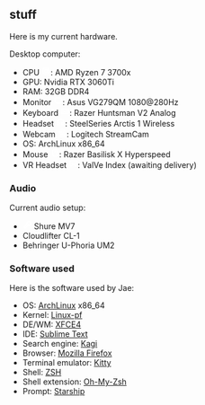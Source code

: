## stuff

Here is my current hardware.

Desktop computer:

 - CPU <svg xmlns="http://www.w3.org/2000/svg" class="icon icon-tabler icon-tabler-cpu" width="16" height="16" viewBox="0 0 24 24" stroke-width="3" stroke="#ffffff" fill="none" stroke-linecap="round" stroke-linejoin="round"><path stroke="none" d="M0 0h24v24H0z" fill="none"/><rect x="5" y="5" width="14" height="14" rx="1" /><path d="M9 9h6v6h-6z" /><path d="M3 10h2" /><path d="M3 14h2" /><path d="M10 3v2" /><path d="M14 3v2" /><path d="M21 10h-2" /><path d="M21 14h-2" /><path d="M14 21v-2" /><path d="M10 21v-2" /></svg>: AMD Ryzen 7 3700x
 - GPU: Nvidia RTX 3060Ti
 - RAM: 32GB DDR4
 - Monitor <svg xmlns="http://www.w3.org/2000/svg" class="icon icon-tabler icon-tabler-device-desktop" width="16" height="16" viewBox="0 0 24 24" stroke-width="3" stroke="#ffffff" fill="none" stroke-linecap="round" stroke-linejoin="round"><path stroke="none" d="M0 0h24v24H0z" fill="none"/><rect x="3" y="4" width="18" height="12" rx="1" /><line x1="7" y1="20" x2="17" y2="20" /><line x1="9" y1="16" x2="9" y2="20" /><line x1="15" y1="16" x2="15" y2="20" /></svg>: Asus VG279QM 1080@280Hz
 - Keyboard <svg xmlns="http://www.w3.org/2000/svg" class="icon icon-tabler icon-tabler-keyboard" width="16" height="16" viewBox="0 0 24 24" stroke-width="3" stroke="#ffffff" fill="none" stroke-linecap="round" stroke-linejoin="round"><path stroke="none" d="M0 0h24v24H0z" fill="none"/><rect x="2" y="6" width="20" height="12" rx="2" /><line x1="6" y1="10" x2="6" y2="10" /><line x1="10" y1="10" x2="10" y2="10" /><line x1="14" y1="10" x2="14" y2="10" /><line x1="18" y1="10" x2="18" y2="10" /><line x1="6" y1="14" x2="6" y2="14.01" /><line x1="18" y1="14" x2="18" y2="14.01" /><line x1="10" y1="14" x2="14" y2="14" /></svg>: Razer Huntsman V2 Analog
 - Headset <svg xmlns="http://www.w3.org/2000/svg" class="icon icon-tabler icon-tabler-headphones" width="16" height="16" viewBox="0 0 24 24" stroke-width="3" stroke="#ffffff" fill="none" stroke-linecap="round" stroke-linejoin="round"><path stroke="none" d="M0 0h24v24H0z" fill="none"/><rect x="4" y="13" rx="2" width="5" height="7" /><rect x="15" y="13" rx="2" width="5" height="7" /><path d="M4 15v-3a8 8 0 0 1 16 0v3" /></svg>: SteelSeries Arctis 1 Wireless
 - Webcam <svg xmlns="http://www.w3.org/2000/svg" class="icon icon-tabler icon-tabler-device-computer-camera" width="16" height="16" viewBox="0 0 24 24" stroke-width="3" stroke="#ffffff" fill="none" stroke-linecap="round" stroke-linejoin="round"><path stroke="none" d="M0 0h24v24H0z" fill="none"/><circle cx="12" cy="10" r="7" /><circle cx="12" cy="10" r="3" /><path d="M8 16l-2.091 3.486a1 1 0 0 0 .857 1.514h10.468a1 1 0 0 0 .857 -1.514l-2.091 -3.486" /></svg>: Logitech StreamCam
 - OS: ArchLinux x86_64
 - Mouse <svg xmlns="http://www.w3.org/2000/svg" class="icon icon-tabler icon-tabler-mouse" width="16" height="16" viewBox="0 0 24 24" stroke-width="3" stroke="#ffffff" fill="none" stroke-linecap="round" stroke-linejoin="round"><path stroke="none" d="M0 0h24v24H0z" fill="none"/><rect x="6" y="3" width="12" height="18" rx="4" /><line x1="12" y1="7" x2="12" y2="11" /></svg>: Razer Basilisk X Hyperspeed
 - VR Headset <svg xmlns="http://www.w3.org/2000/svg" class="icon icon-tabler icon-tabler-cardboards" width="16" height="16" viewBox="0 0 24 24" stroke-width="3" stroke="#ffffff" fill="none" stroke-linecap="round" stroke-linejoin="round"><path stroke="none" d="M0 0h24v24H0z" fill="none"/><path d="M3 7v8.5a2.5 2.5 0 0 0 2.5 2.5h1.06a3 3 0 0 0 2.34 -1.13l1.54 -1.92a2 2 0 0 1 3.12 0l1.54 1.92a3 3 0 0 0 2.34 1.13h1.06a2.5 2.5 0 0 0 2.5 -2.5v-8.5a2 2 0 0 0 -2 -2h-14a2 2 0 0 0 -2 2z" /><circle cx="8" cy="11" r="1" /><circle cx="16" cy="11" r="1" /></svg>: ValVe Index (awaiting delivery)

### Audio

Current audio setup:

- <svg xmlns="http://www.w3.org/2000/svg" class="icon icon-tabler icon-tabler-microphone-2" width="16" height="16" viewBox="0 0 24 24" stroke-width="3" stroke="#ffffff" fill="none" stroke-linecap="round" stroke-linejoin="round"><path stroke="none" d="M0 0h24v24H0z" fill="none"/><path d="M15.002 12.9a5 5 0 1 0 -3.902 -3.9" /><path d="M15.002 12.9l-3.902 -3.899l-7.513 8.584a2 2 0 1 0 2.827 2.83l8.588 -7.515z" /></svg> Shure MV7
- Cloudlifter CL-1
- Behringer U-Phoria UM2

### Software used

Here is the software used by Jae:
 
 - OS: [ArchLinux](https://archlinux.org) x86_64
 - Kernel: [Linux-pf](https://aur.archlinux.org/packages/linux-pf/)
 - DE/WM: [XFCE4](https://xfce.org)
 - IDE: [Sublime Text](https://sublimetext.com)
 - Search engine: [Kagi](https://kagi.com)
 - Browser: [Mozilla Firefox](https://firefox.com)
 - Terminal emulator: [Kitty](https://sw.kovidgoyal.net/kitty/)
 - Shell: [ZSH](https://www.zsh.org/)
 - Shell extension: [Oh-My-Zsh](https://ohmyz.sh/)
 - Prompt: [Starship](https://starship.rs/)
